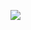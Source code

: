 [![](https://www.herokucdn.com/deploy/button.png)](https://heroku.com/deploy?template=https://github.com/delcelly/singo.git)
